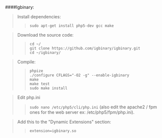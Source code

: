 ####Igbinary:
>Install dependencies:
>>`sudo apt-get install php5-dev gcc make`

>Download the source code:
>>`cd ~/`  
>>`git clone https://github.com/igbinary/igbinary.git`  
>>`cd ~/igbinary/`

>Compile:
>>`phpize`  
>>`./configure CFLAGS="-O2 -g" --enable-igbinary`  
>>`make`  
>>`make test`  
>>`sudo make install`

>Edit php.ini
>>`sudo nano /etc/php5/cli/php.ini` (also edit the apache2 / fpm ones for the web server ex: /etc/php5/fpm/php.ini).

>Add this to the "Dynamic Extensions" section:
>>`extension=igbinary.so`
